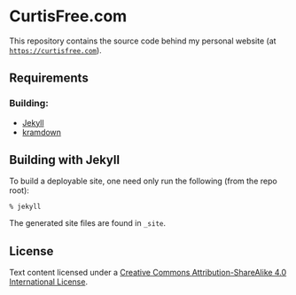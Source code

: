 CurtisFree.com
==============
This repository contains the source code behind my personal website (at
[`https://curtisfree.com`][site]).

Requirements
------------

### Building:

* [Jekyll][jekyll]
* [kramdown][kramdown]

Building with Jekyll
--------------------
To build a deployable site, one need only run the following (from the repo root):

    % jekyll

The generated site files are found in `_site`.

License
-------

Text content licensed under a <a rel="license"
href="http://creativecommons.org/licenses/by-sa/4.0/"> Creative Commons Attribution-ShareAlike 4.0
International License</a>.

[site]:     https://curtisfree.com
[jekyll]:   http://jekyllrb.com
[kramdown]: http://kramdown.rubyforge.org
